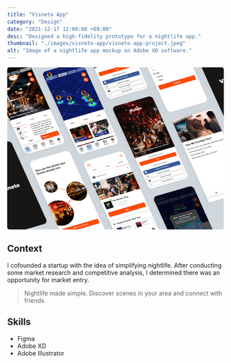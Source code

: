 ```yaml
---
title: "Visneto App"
category: "Design"
date: "2021-12-17 12:00:00 +09:00"
desc: "Designed a high-fidelity prototype for a nightlife app."
thumbnail: "./images/visneto-app/visneto-app-project.jpeg"
alt: "Image of a nightlife app mockup on Adobe XD software."
---
```


<img src="./images/visneto-app/visneto-app-project.jpeg"
     alt="Image of a nightlife app mockup on Adobe XD software"
     style="border-radius: 5px;" />

## Context

I cofounded a startup with the idea of simplifying nightlife. After conducting some market research and competitive analysis, I determined there was an opportunity for market entry.

> Nightlife made simple. Discover scenes in your area and connect with friends.

## Skills

- Figma
- Adobe XD
- Adobe Illustrator

